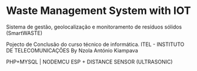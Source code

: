 # Waste Management System with IOT
Sistema de gestão, geolocalização e monitoramento de resíduos sólidos (SmartWASTE)


Pojecto de Conclusão do curso técnico de informática.
ITEL - INSTITUTO DE TELECOMUNICAÇÕES
By Nzola António Kiampava

PHP+MYSQL | NODEMCU ESP + DISTANCE SENSOR (ULTRASONIC)
